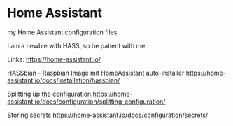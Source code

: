 # Home Assistant

my Home Assistant configuration files.

I am a newbie with HASS, so be patient with me.


Links:
https://home-assistant.io/

HASSbian - Raspbian Image mit HomeAssistant auto-installer
https://home-assistant.io/docs/installation/hassbian/

Splitting up the configuration
https://home-assistant.io/docs/configuration/splitting_configuration/

Storing secrets
https://home-assistant.io/docs/configuration/secrets/
